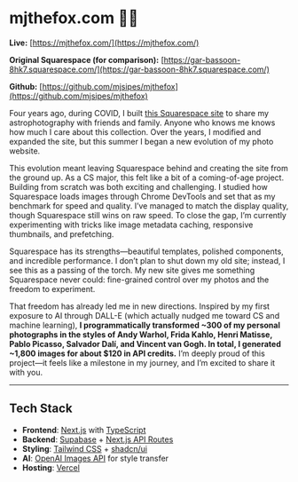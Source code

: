 # mjthefox.com 📸✨

**Live:** [https://mjthefox.com/](https://mjthefox.com/)

**Original Squarespace (for comparison):** [https://gar-bassoon-8hk7.squarespace.com/](https://gar-bassoon-8hk7.squarespace.com/)

**Github:** [https://github.com/mjsipes/mjthefox](https://github.com/mjsipes/mjthefox)

Four years ago, during COVID, I built [this Squarespace site](https://gar-bassoon-8hk7.squarespace.com/) to share my astrophotography with friends and family. Anyone who knows me knows how much I care about this collection. Over the years, I modified and expanded the site, but this summer I began a new evolution of my photo website.

This evolution meant leaving Squarespace behind and creating the site from the ground up. As a CS major, this felt like a bit of a coming-of-age project. Building from scratch was both exciting and challenging. I studied how Squarespace loads images through Chrome DevTools and set that as my benchmark for speed and quality. I’ve managed to match the display quality, though Squarespace still wins on raw speed. To close the gap, I’m currently experimenting with tricks like image metadata caching, responsive thumbnails, and prefetching.

Squarespace has its strengths—beautiful templates, polished components, and incredible performance. I don’t plan to shut down my old site; instead, I see this as a passing of the torch. My new site gives me something Squarespace never could: fine-grained control over my photos and the freedom to experiment.

That freedom has already led me in new directions. Inspired by my first exposure to AI through DALL-E (which actually nudged me toward CS and machine learning), **I programmatically transformed ~300 of my personal photographs in the styles of Andy Warhol, Frida Kahlo, Henri Matisse, Pablo Picasso, Salvador Dalí, and Vincent van Gogh. In total, I generated ~1,800 images for about $120 in API credits.** I’m deeply proud of this project—it feels like a milestone in my journey, and I’m excited to share it with you.

---

## Tech Stack

* **Frontend**: [Next.js](https://nextjs.org/) with [TypeScript](https://www.typescriptlang.org/)
* **Backend**: [Supabase](https://supabase.com/) + [Next.js API Routes](https://nextjs.org/docs/app/building-your-application/routing/route-handlers)
* **Styling**: [Tailwind CSS](https://tailwindcss.com/) + [shadcn/ui](https://ui.shadcn.com/)
* **AI**: [OpenAI Images API](https://platform.openai.com/docs/guides/images) for style transfer
* **Hosting**: [Vercel](https://vercel.com/)


